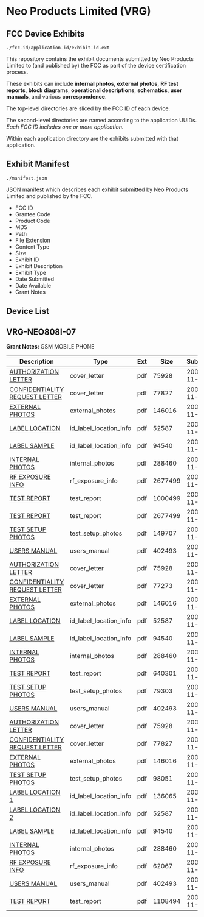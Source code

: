 # Neo Products Limited (VRG)
## FCC Device Exhibits

```
./fcc-id/application-id/exhibit-id.ext
```

This repository contains the exhibit documents submitted by Neo Products Limited to (and published by) the FCC as part of the device certification process.

These exhibits can include **internal photos**, **external photos**, **RF test reports**, **block diagrams**, **operational descriptions**, **schematics**, **user manuals**, and various **correspondence**.

The top-level directories are sliced by the FCC ID of each device.

The second-level directories are named according to the application UUIDs. *Each FCC ID includes one or more application.*

Within each application directory are the exhibits submitted with that application. 

## Exhibit Manifest

```
./manifest.json
```

JSON manifest which describes each exhibit submitted by Neo Products Limited and published by the FCC.

- FCC ID
- Grantee Code
- Product Code
- MD5
- Path
- File Extension
- Content Type
- Size
- Exhibit ID
- Exhibit Description
- Exhibit Type
- Date Submitted
- Date Available
- Grant Notes

## Device List
## VRG-NEO808I-07
**Grant Notes:** GSM MOBILE PHONE

| Description | Type | Ext | Size | Submitted | Available |
| ----------- | ---- | --- | ---- | --------- | --------- |
| [AUTHORIZATION LETTER](VRG-NEO808I-07/0a8bd63765529ee69444a47a53479535/867638.pdf) | cover_letter | pdf | 75928 | 2007-11-12 | 2007-11-13 |
| [CONFIDENTIALITY REQUEST LETTER](VRG-NEO808I-07/0a8bd63765529ee69444a47a53479535/867639.pdf) | cover_letter | pdf | 77827 | 2007-11-12 | 2007-11-13 |
| [EXTERNAL PHOTOS](VRG-NEO808I-07/0a8bd63765529ee69444a47a53479535/867640.pdf) | external_photos | pdf | 146016 | 2007-11-12 | 2007-11-13 |
| [LABEL LOCATION](VRG-NEO808I-07/0a8bd63765529ee69444a47a53479535/867642.pdf) | id_label_location_info | pdf | 52587 | 2007-11-12 | 2007-11-13 |
| [LABEL SAMPLE](VRG-NEO808I-07/0a8bd63765529ee69444a47a53479535/867643.pdf) | id_label_location_info | pdf | 94540 | 2007-11-12 | 2007-11-13 |
| [INTERNAL PHOTOS](VRG-NEO808I-07/0a8bd63765529ee69444a47a53479535/867641.pdf) | internal_photos | pdf | 288460 | 2007-11-12 | 2007-11-13 |
| [RF EXPOSURE INFO](VRG-NEO808I-07/0a8bd63765529ee69444a47a53479535/867646.pdf) | rf_exposure_info | pdf | 2677499 | 2007-11-12 | 2007-11-13 |
| [TEST REPORT](VRG-NEO808I-07/0a8bd63765529ee69444a47a53479535/867644.pdf) | test_report | pdf | 1000499 | 2007-11-12 | 2007-11-13 |
| [TEST REPORT](VRG-NEO808I-07/0a8bd63765529ee69444a47a53479535/867646.pdf) | test_report | pdf | 2677499 | 2007-11-12 | 2007-11-13 |
| [TEST SETUP PHOTOS](VRG-NEO808I-07/0a8bd63765529ee69444a47a53479535/867647.pdf) | test_setup_photos | pdf | 149707 | 2007-11-12 | 2007-11-13 |
| [USERS MANUAL](VRG-NEO808I-07/0a8bd63765529ee69444a47a53479535/867648.pdf) | users_manual | pdf | 402493 | 2007-11-12 | 2007-11-13 |
| [AUTHORIZATION LETTER](VRG-NEO808I-07/4cdfe5319253fe1915b24c5fc8a0808d/867638.pdf) | cover_letter | pdf | 75928 | 2007-11-12 | 2007-11-13 |
| [CONFIDENTIALITY REQUEST LETTER](VRG-NEO808I-07/4cdfe5319253fe1915b24c5fc8a0808d/867658.pdf) | cover_letter | pdf | 77273 | 2007-11-12 | 2007-11-13 |
| [EXTERNAL PHOTOS](VRG-NEO808I-07/4cdfe5319253fe1915b24c5fc8a0808d/867640.pdf) | external_photos | pdf | 146016 | 2007-11-12 | 2007-11-13 |
| [LABEL LOCATION](VRG-NEO808I-07/4cdfe5319253fe1915b24c5fc8a0808d/867642.pdf) | id_label_location_info | pdf | 52587 | 2007-11-12 | 2007-11-13 |
| [LABEL SAMPLE](VRG-NEO808I-07/4cdfe5319253fe1915b24c5fc8a0808d/867643.pdf) | id_label_location_info | pdf | 94540 | 2007-11-12 | 2007-11-13 |
| [INTERNAL PHOTOS](VRG-NEO808I-07/4cdfe5319253fe1915b24c5fc8a0808d/867641.pdf) | internal_photos | pdf | 288460 | 2007-11-12 | 2007-11-13 |
| [TEST REPORT](VRG-NEO808I-07/4cdfe5319253fe1915b24c5fc8a0808d/867663.pdf) | test_report | pdf | 640301 | 2007-11-12 | 2007-11-13 |
| [TEST SETUP PHOTOS](VRG-NEO808I-07/4cdfe5319253fe1915b24c5fc8a0808d/867664.pdf) | test_setup_photos | pdf | 79303 | 2007-11-12 | 2007-11-13 |
| [USERS MANUAL](VRG-NEO808I-07/4cdfe5319253fe1915b24c5fc8a0808d/867648.pdf) | users_manual | pdf | 402493 | 2007-11-12 | 2007-11-13 |
| [AUTHORIZATION LETTER](VRG-NEO808I-07/9ac5e9611ef782fefdf4a3b7a17a0343/867638.pdf) | cover_letter | pdf | 75928 | 2007-11-12 | 2007-11-13 |
| [CONFIDENTIALITY REQUEST LETTER](VRG-NEO808I-07/9ac5e9611ef782fefdf4a3b7a17a0343/867639.pdf) | cover_letter | pdf | 77827 | 2007-11-12 | 2007-11-13 |
| [EXTERNAL PHOTOS](VRG-NEO808I-07/9ac5e9611ef782fefdf4a3b7a17a0343/867640.pdf) | external_photos | pdf | 146016 | 2007-11-12 | 2007-11-13 |
| [TEST SETUP PHOTOS](VRG-NEO808I-07/9ac5e9611ef782fefdf4a3b7a17a0343/867679.pdf) | test_setup_photos | pdf | 98051 | 2007-11-12 | 2007-11-13 |
| [LABEL LOCATION 1](VRG-NEO808I-07/9ac5e9611ef782fefdf4a3b7a17a0343/867675.pdf) | id_label_location_info | pdf | 136065 | 2007-11-12 | 2007-11-13 |
| [LABEL LOCATION 2](VRG-NEO808I-07/9ac5e9611ef782fefdf4a3b7a17a0343/867642.pdf) | id_label_location_info | pdf | 52587 | 2007-11-12 | 2007-11-13 |
| [LABEL SAMPLE](VRG-NEO808I-07/9ac5e9611ef782fefdf4a3b7a17a0343/867643.pdf) | id_label_location_info | pdf | 94540 | 2007-11-12 | 2007-11-13 |
| [INTERNAL PHOTOS](VRG-NEO808I-07/9ac5e9611ef782fefdf4a3b7a17a0343/867641.pdf) | internal_photos | pdf | 288460 | 2007-11-12 | 2007-11-13 |
| [RF EXPOSURE INFO](VRG-NEO808I-07/9ac5e9611ef782fefdf4a3b7a17a0343/867667.pdf) | rf_exposure_info | pdf | 62067 | 2007-11-12 | 2007-11-13 |
| [USERS MANUAL](VRG-NEO808I-07/9ac5e9611ef782fefdf4a3b7a17a0343/867648.pdf) | users_manual | pdf | 402493 | 2007-11-12 | 2007-11-13 |
| [TEST REPORT](VRG-NEO808I-07/9ac5e9611ef782fefdf4a3b7a17a0343/867678.pdf) | test_report | pdf | 1108494 | 2007-11-12 | 2007-11-13 |

